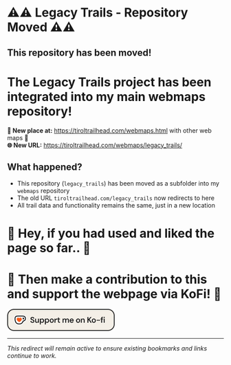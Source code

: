 # ⚠️⚠️ Legacy Trails - Repository Moved ⚠️⚠️

## This repository has been moved!

# The Legacy Trails project has been integrated into my main **webmaps** repository!

**📂 New place at:** https://tiroltrailhead.com/webmaps.html with other web maps 👋  
**🌐 New URL:** https://tiroltrailhead.com/webmaps/legacy_trails/

## What happened?

- This repository (`legacy_trails`) has been moved as a subfolder into my `webmaps` repository
- The old URL `tiroltrailhead.com/legacy_trails` now redirects to here
- All trail data and functionality remains the same, just in a new location

# 👋 Hey, if you had used and liked the page so far.. 🤤
# 🤝 Then make a contribution to this and support the webpage via KoFi! 💚

<a href="https://ko-fi.com/tiroltrailhead" target="_blank"><img src="support_me_on_kofi_beige.png" alt="Support" width="250" height="auto"></a>

---

*This redirect will remain active to ensure existing bookmarks and links continue to work.*

